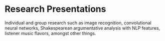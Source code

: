 # Research Presentations
Individual and group research such as image recognition, convolutional neural networks, Shakespearean argumentative analysis with NLP features, listener music flavors, amongst other things.
